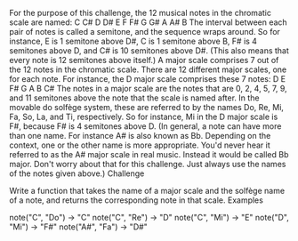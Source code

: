 For the purpose of this challenge, the 12 musical notes in the chromatic scale are named:
C  C#  D  D#  E  F  F#  G  G#  A  A#  B
The interval between each pair of notes is called a semitone, and the sequence wraps around. So for instance, E is 1 semitone above D#, C is 1 semitone above B, F# is 4 semitones above D, and C# is 10 semitones above D#. (This also means that every note is 12 semitones above itself.)
A major scale comprises 7 out of the 12 notes in the chromatic scale. There are 12 different major scales, one for each note. For instance, the D major scale comprises these 7 notes:
D  E  F#  G  A  B  C#
The notes in a major scale are the notes that are 0, 2, 4, 5, 7, 9, and 11 semitones above the note that the scale is named after. In the movable do solfège system, these are referred to by the names Do, Re, Mi, Fa, So, La, and Ti, respectively. So for instance, Mi in the D major scale is F#, because F# is 4 semitones above D.
(In general, a note can have more than one name. For instance A# is also known as Bb. Depending on the context, one or the other name is more appropriate. You'd never hear it referred to as the A# major scale in real music. Instead it would be called Bb major. Don't worry about that for this challenge. Just always use the names of the notes given above.)
Challenge

Write a function that takes the name of a major scale and the solfège name of a note, and returns the corresponding note in that scale.
Examples

note("C", "Do") -> "C"
note("C", "Re") -> "D"
note("C", "Mi") -> "E"
note("D", "Mi") -> "F#"
note("A#", "Fa") -> "D#"
